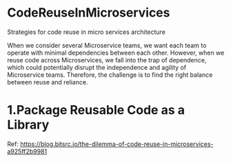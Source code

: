 # CodeReuseInMicroservices
Strategies for code reuse in micro services architecture

When we consider several Microservice teams, we want each team to operate with minimal dependencies between each other. However, when we reuse code across Microservices, we fall into the trap of dependence, which could potentially disrupt the independence and agility of Microservice teams. Therefore, the challenge is to find the right balance between reuse and reliance.
# 1.Package Reusable Code as a Library


Ref: https://blog.bitsrc.io/the-dilemma-of-code-reuse-in-microservices-a925ff2b9981
